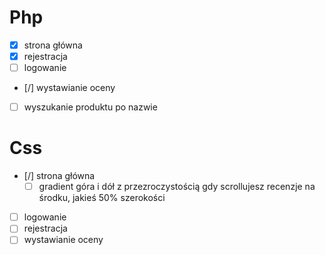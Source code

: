 # Php
- [x] strona główna
- [x] rejestracja
- [ ] logowanie
- [/] wystawianie oceny
- [ ] wyszukanie produktu po nazwie

# Css
- [/] strona główna
    - [ ] gradient góra i dół z przezroczystością
    gdy scrollujesz
    recenzje na środku, jakieś 50% szerokości
- [ ] logowanie
- [ ] rejestracja
- [ ] wystawianie oceny
